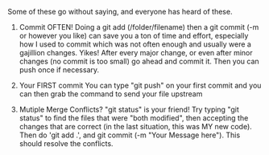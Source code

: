 Some of these go without saying, and everyone has heard of these.

1. Commit OFTEN!
   Doing a git add (/folder/filename) then a git commit (-m or however you like) can save you a ton of time and effort, especially how I used to commit which was not often enough and usually were a gajillion changes. Yikes! After every major change, or even after minor changes (no commit is too small) go ahead and commit it. Then you can push once if necessary.

2. Your FIRST commit
   You can type "git push" on your first commit and you can then grab the command to send your file upstream

3. Mutiple Merge Conflicts? "git status" is your friend!
   Try typing "git status" to find the files that were "both modified", then accepting the changes that are correct (in the last situation, this was MY new code). Then do 'git add .', and git commit (-m "Your Message here"). This should resolve the conflicts.

